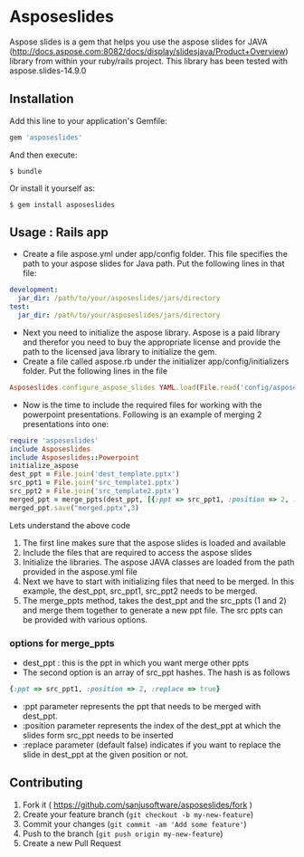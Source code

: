 # Asposeslides

Aspose slides is a gem that helps you use the aspose slides for JAVA (http://docs.aspose.com:8082/docs/display/slidesjava/Product+Overview) library from within your ruby/rails project. This library has been tested with aspose.slides-14.9.0

## Installation

Add this line to your application's Gemfile:

```ruby
gem 'asposeslides'
```

And then execute:

    $ bundle

Or install it yourself as:

    $ gem install asposeslides

## Usage : Rails app

* Create a file aspose.yml under app/config folder. This file specifies the path to your aspose slides for Java path. Put the following lines in that file:
```yaml
development:
  jar_dir: /path/to/your/asposeslides/jars/directory
test:
  jar_dir: /path/to/your/asposeslides/jars/directory
```
* Next you need to initialize the aspose library. Aspose is a paid library and therefor you need to buy the appropriate license and provide the path to the licensed java library to initialize the gem.
* Create a file called aspose.rb under the initializer app/config/initializers folder. Put the following lines in the file
```ruby
Asposeslides.configure_aspose_slides YAML.load(File.read('config/aspose.yml'))[Rails.env]
```
* Now is the time to include the required files for working with the powerpoint presentations. Following is an example of merging 2 presentations into one:
```ruby
require 'asposeslides'
include Asposeslides
include Asposeslides::Powerpoint
initialize_aspose
dest_ppt = File.join('dest_template.pptx')
src_ppt1 = File.join('src_template1.pptx')
src_ppt2 = File.join('src_template2.pptx')
merged_ppt = merge_ppts(dest_ppt, [{:ppt => src_ppt1, :position => 2, :replace => true}, {:ppt => src_ppt2, :position => 5, :replace => true}])
merged_ppt.save("merged.pptx",3)
```

Lets understand the above code
1. The first line makes sure that the aspose slides is loaded and available
2. Include the files that are required to access the aspose slides
3. Initialize the libraries. The aspose JAVA classes are loaded from the path provided in the aspose.yml file
4. Next we have to start with initializing files that need to be merged. In this example, the dest_ppt, src_ppt1, src_ppt2 needs to be merged.
5. The merge_ppts method, takes the dest_ppt and the src_ppts (1 and 2) and merge them together to generate a new ppt file. The src ppts can be provided with various options.

### options for merge_ppts
* dest_ppt : this is the ppt in which you want merge other ppts
* The second option is an array of src_ppt hashes. The hash is as follows
```ruby
{:ppt => src_ppt1, :position => 2, :replace => true}
```
* :ppt parameter represents the ppt that needs to be merged with dest_ppt.
* :position parameter represents the index of the dest_ppt at which the slides form src_ppt needs to be inserted
* :replace parameter (default false) indicates if you want to replace the slide in dest_ppt at the given position or not.

## Contributing

1. Fork it ( https://github.com/sanjusoftware/asposeslides/fork )
2. Create your feature branch (`git checkout -b my-new-feature`)
3. Commit your changes (`git commit -am 'Add some feature'`)
4. Push to the branch (`git push origin my-new-feature`)
5. Create a new Pull Request
